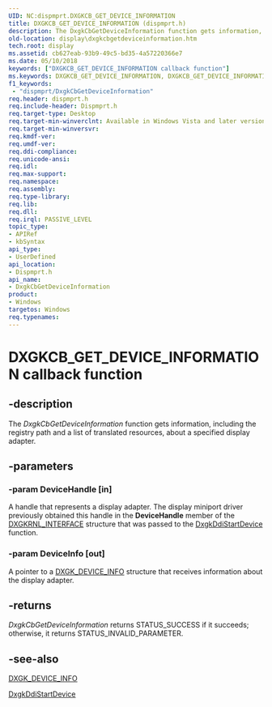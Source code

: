 ```yaml
---
UID: NC:dispmprt.DXGKCB_GET_DEVICE_INFORMATION
title: DXGKCB_GET_DEVICE_INFORMATION (dispmprt.h)
description: The DxgkCbGetDeviceInformation function gets information, including the registry path and a list of translated resources, about a specified display adapter.
old-location: display\dxgkcbgetdeviceinformation.htm
tech.root: display
ms.assetid: cb627eab-93b9-49c5-bd35-4a57220366e7
ms.date: 05/10/2018
keywords: ["DXGKCB_GET_DEVICE_INFORMATION callback function"]
ms.keywords: DXGKCB_GET_DEVICE_INFORMATION, DXGKCB_GET_DEVICE_INFORMATION callback, DpFunctions_e2d65bd6-c28f-46db-acf1-b88ececedb08.xml, DxgkCbGetDeviceInformation, DxgkCbGetDeviceInformation callback function [Display Devices], display.dxgkcbgetdeviceinformation, dispmprt/DxgkCbGetDeviceInformation
f1_keywords:
 - "dispmprt/DxgkCbGetDeviceInformation"
req.header: dispmprt.h
req.include-header: Dispmprt.h
req.target-type: Desktop
req.target-min-winverclnt: Available in Windows Vista and later versions of the Windows operating systems.
req.target-min-winversvr: 
req.kmdf-ver: 
req.umdf-ver: 
req.ddi-compliance: 
req.unicode-ansi: 
req.idl: 
req.max-support: 
req.namespace: 
req.assembly: 
req.type-library: 
req.lib: 
req.dll: 
req.irql: PASSIVE_LEVEL
topic_type:
- APIRef
- kbSyntax
api_type:
- UserDefined
api_location:
- Dispmprt.h
api_name:
- DxgkCbGetDeviceInformation
product:
- Windows
targetos: Windows
req.typenames: 
---
```


# DXGKCB_GET_DEVICE_INFORMATION callback function


## -description


The <i>DxgkCbGetDeviceInformation</i> function gets information, including the registry path and a list of translated resources, about a specified display adapter.


## -parameters




### -param DeviceHandle [in]

A handle that represents a display adapter. The display miniport driver previously obtained this handle in the <b>DeviceHandle</b> member of the <a href="https://docs.microsoft.com/windows-hardware/drivers/ddi/dispmprt/ns-dispmprt-_dxgkrnl_interface">DXGKRNL_INTERFACE</a> structure that was passed to the <a href="https://docs.microsoft.com/windows-hardware/drivers/ddi/dispmprt/nc-dispmprt-dxgkddi_start_device">DxgkDdiStartDevice</a> function.


### -param DeviceInfo [out]

A pointer to a <a href="https://docs.microsoft.com/windows-hardware/drivers/ddi/dispmprt/ns-dispmprt-_dxgk_device_info">DXGK_DEVICE_INFO</a> structure that receives information about the display adapter.


## -returns



<i>DxgkCbGetDeviceInformation</i> returns STATUS_SUCCESS if it succeeds; otherwise, it returns STATUS_INVALID_PARAMETER.




## -see-also




<a href="https://docs.microsoft.com/windows-hardware/drivers/ddi/dispmprt/ns-dispmprt-_dxgk_device_info">DXGK_DEVICE_INFO</a>



<a href="https://docs.microsoft.com/windows-hardware/drivers/ddi/dispmprt/nc-dispmprt-dxgkddi_start_device">DxgkDdiStartDevice</a>
 

 

